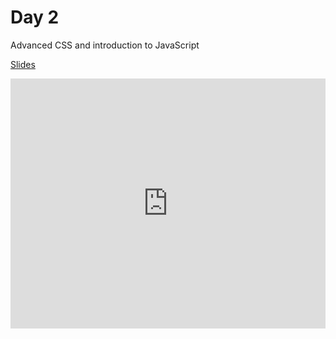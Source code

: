 # Day 2

Advanced CSS and introduction to JavaScript

[Slides](https://docs.google.com/presentation/d/1Oieq85RO95CwR1lQUK_f1akb_AifEJgLI7VatIOztf4/edit?usp=sharing)

<iframe width="100%" height="400" src="https://www.youtube.com/embed/TBBYCK5ORhg" title="YouTube video player" frameborder="0" allow="accelerometer; autoplay; clipboard-write; encrypted-media; gyroscope; picture-in-picture" allowfullscreen></iframe>